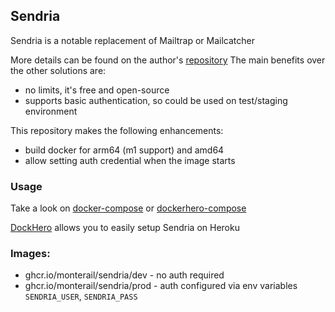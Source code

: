 ## Sendria

Sendria is a notable replacement of Mailtrap or Mailcatcher

More details can be found on the author's [repository](https://github.com/msztolcman/sendria)
The main benefits over the other solutions are:
- no limits, it's free and open-source
- supports basic authentication, so could be used on test/staging environment

This repository makes the following enhancements:
- build docker for arm64 (m1 support) and amd64
- allow setting auth credential when the image starts


### Usage

Take a look on [docker-compose](docker-compose.yml) or [dockerhero-compose](dockerhero-compose.yml)

[DockHero](https://devcenter.heroku.com/articles/dockhero) allows you to easily setup Sendria on Heroku


### Images:
- ghcr.io/monterail/sendria/dev - no auth required
- ghcr.io/monterail/sendria/prod - auth configured via env variables `SENDRIA_USER`, `SENDRIA_PASS`

